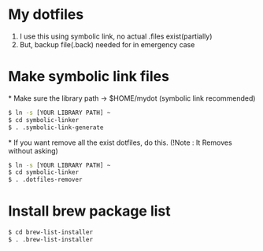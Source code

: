 # My dotfiles

1. I use this using symbolic link, no actual .files exist(partially)
2. But, backup file(.back) needed for in emergency case

# Make symbolic link files

\* Make sure the library path -> $HOME/mydot (symbolic link recommended)
```sh
$ ln -s [YOUR LIBRARY PATH] ~
$ cd symbolic-linker
$ . .symbolic-link-generate
```

\* If you want remove all the exist dotfiles, do this. (!Note : It Removes without asking)
```sh
$ ln -s [YOUR LIBRARY PATH] ~
$ cd symbolic-linker
$ . .dotfiles-remover
```

# Install brew package list
```sh
$ cd brew-list-installer
$ . .brew-list-installer
```
